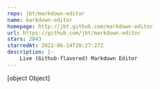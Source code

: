 ```yaml
---
repo: jbt/markdown-editor
name: markdown-editor
homepage: http://jbt.github.com/markdown-editor
url: https://github.com/jbt/markdown-editor
stars: 2843
starredAt: 2022-06-14T20:27:27Z
description: |-
    Live (Github-flavored) Markdown Editor
---
```


[object Object]
